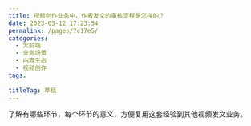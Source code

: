 ```yaml
---
title: 视频创作业务中，作者发文的审核流程是怎样的？
date: 2023-03-12 17:23:54
permalink: /pages/7c17e5/
categories: 
  - 大前端
  - 业务场景
  - 内容生态
  - 视频创作
tags: 
  - 
titleTag: 草稿
---
```



了解有哪些环节，每个环节的意义，方便复用这套经验到其他视频发文业务。

